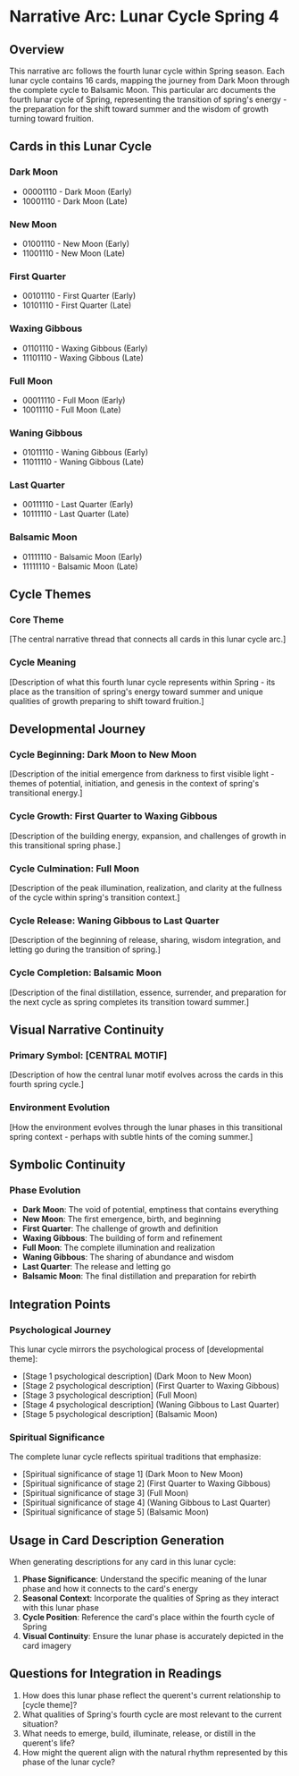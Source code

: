# Narrative Arc: Lunar Cycle Spring 4

## Overview
This narrative arc follows the fourth lunar cycle within Spring season. Each lunar cycle contains 16 cards, mapping the journey from Dark Moon through the complete cycle to Balsamic Moon. This particular arc documents the fourth lunar cycle of Spring, representing the transition of spring's energy - the preparation for the shift toward summer and the wisdom of growth turning toward fruition.

## Cards in this Lunar Cycle

### Dark Moon
- 00001110 - Dark Moon (Early)
- 10001110 - Dark Moon (Late)

### New Moon
- 01001110 - New Moon (Early)
- 11001110 - New Moon (Late)

### First Quarter
- 00101110 - First Quarter (Early)
- 10101110 - First Quarter (Late)

### Waxing Gibbous
- 01101110 - Waxing Gibbous (Early)
- 11101110 - Waxing Gibbous (Late)

### Full Moon
- 00011110 - Full Moon (Early)
- 10011110 - Full Moon (Late)

### Waning Gibbous
- 01011110 - Waning Gibbous (Early)
- 11011110 - Waning Gibbous (Late)

### Last Quarter
- 00111110 - Last Quarter (Early)
- 10111110 - Last Quarter (Late)

### Balsamic Moon
- 01111110 - Balsamic Moon (Early)
- 11111110 - Balsamic Moon (Late)

## Cycle Themes

### Core Theme
[The central narrative thread that connects all cards in this lunar cycle arc.]

### Cycle Meaning
[Description of what this fourth lunar cycle represents within Spring - its place as the transition of spring's energy toward summer and unique qualities of growth preparing to shift toward fruition.]

## Developmental Journey

### Cycle Beginning: Dark Moon to New Moon
[Description of the initial emergence from darkness to first visible light - themes of potential, initiation, and genesis in the context of spring's transitional energy.]

### Cycle Growth: First Quarter to Waxing Gibbous
[Description of the building energy, expansion, and challenges of growth in this transitional spring phase.]

### Cycle Culmination: Full Moon
[Description of the peak illumination, realization, and clarity at the fullness of the cycle within spring's transition context.]

### Cycle Release: Waning Gibbous to Last Quarter
[Description of the beginning of release, sharing, wisdom integration, and letting go during the transition of spring.]

### Cycle Completion: Balsamic Moon
[Description of the final distillation, essence, surrender, and preparation for the next cycle as spring completes its transition toward summer.]

## Visual Narrative Continuity

### Primary Symbol: [CENTRAL MOTIF]
[Description of how the central lunar motif evolves across the cards in this fourth spring cycle.]

### Environment Evolution
[How the environment evolves through the lunar phases in this transitional spring context - perhaps with subtle hints of the coming summer.]

## Symbolic Continuity

### Phase Evolution
- **Dark Moon**: The void of potential, emptiness that contains everything
- **New Moon**: The first emergence, birth, and beginning
- **First Quarter**: The challenge of growth and definition
- **Waxing Gibbous**: The building of form and refinement
- **Full Moon**: The complete illumination and realization
- **Waning Gibbous**: The sharing of abundance and wisdom
- **Last Quarter**: The release and letting go
- **Balsamic Moon**: The final distillation and preparation for rebirth

## Integration Points

### Psychological Journey
This lunar cycle mirrors the psychological process of [developmental theme]:
- [Stage 1 psychological description] (Dark Moon to New Moon)
- [Stage 2 psychological description] (First Quarter to Waxing Gibbous)
- [Stage 3 psychological description] (Full Moon)
- [Stage 4 psychological description] (Waning Gibbous to Last Quarter)
- [Stage 5 psychological description] (Balsamic Moon)

### Spiritual Significance
The complete lunar cycle reflects spiritual traditions that emphasize:
- [Spiritual significance of stage 1] (Dark Moon to New Moon)
- [Spiritual significance of stage 2] (First Quarter to Waxing Gibbous)
- [Spiritual significance of stage 3] (Full Moon)
- [Spiritual significance of stage 4] (Waning Gibbous to Last Quarter)
- [Spiritual significance of stage 5] (Balsamic Moon)

## Usage in Card Description Generation

When generating descriptions for any card in this lunar cycle:

1. **Phase Significance**: Understand the specific meaning of the lunar phase and how it connects to the card's energy
2. **Seasonal Context**: Incorporate the qualities of Spring as they interact with this lunar phase
3. **Cycle Position**: Reference the card's place within the fourth cycle of Spring
4. **Visual Continuity**: Ensure the lunar phase is accurately depicted in the card imagery

## Questions for Integration in Readings

1. How does this lunar phase reflect the querent's current relationship to [cycle theme]?
2. What qualities of Spring's fourth cycle are most relevant to the current situation?
3. What needs to emerge, build, illuminate, release, or distill in the querent's life?
4. How might the querent align with the natural rhythm represented by this phase of the lunar cycle?